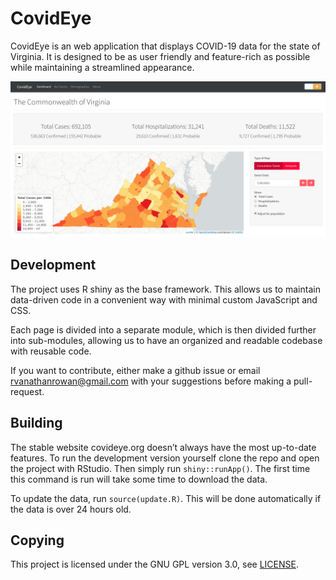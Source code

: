 # CovidEye
CovidEye is an web application that displays COVID-19 data for the state of Virginia. It is designed to be as user friendly and feature-rich as possible while maintaining a streamlined appearance.

![screenshot](./Screenshot.png)

## Development
The project uses R shiny as the base framework. This allows us to maintain data-driven code in a convenient way with minimal custom JavaScript and CSS.

Each page is divided into a separate module, which is then divided further into sub-modules, allowing us to have an organized and readable codebase with reusable code.

If you want to contribute, either make a github issue or email rvanathanrowan@gmail.com with your suggestions before making a pull-request.

## Building
The stable website covideye.org doesn’t always have the most up-to-date features. To run the development version yourself clone the repo and open the project with RStudio. Then simply run `shiny::runApp()`. The first time this command is run will take some time to download the data.

To update the data, run `source(update.R)`. This will be done automatically if the data is over 24 hours old.

## Copying
This project is licensed under the GNU GPL version 3.0, see [LICENSE](./LICENSE).
